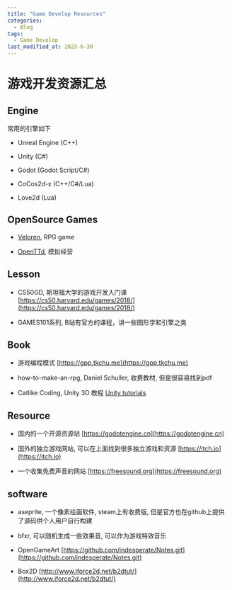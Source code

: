 ```yaml
---
title: "Game Develop Resources"
categories:
  - Blog
tags:
  - Game Develop
last_modified_at: 2023-6-30
---
```


# 游戏开发资源汇总

## Engine

常用的引擎如下

- Unreal Engine (C++)

- Unity (C#)

- Godot (Godot Script/C#)

- CoCos2d-x (C++/C#/Lua)

- Love2d (Lua)

## OpenSource Games

- [Veloren](https://veloren.net/), RPG game

- [OpenTTd](https://wiki.openttd.org/), 模拟经营

## Lesson

- CS50GD, 斯坦福大学的游戏开发入门课 [https://cs50.harvard.edu/games/2018/](https://cs50.harvard.edu/games/2018/)

- GAMES101系列, B站有官方的课程，讲一些图形学和引擎之类

## Book

- 游戏编程模式 [https://gpp.tkchu.me](https://gpp.tkchu.me)

- how-to-make-an-rpg, Daniel Schuller, 收费教材, 但是很容易找到pdf

- Catlike Coding, Unity 3D 教程 [Unity tutorials](https://catlikecoding.com/)

## Resource

- 国内的一个开源资源站 [https://godotengine.cn](https://godotengine.cn)

- 国外的独立游戏网站, 可以在上面找到很多独立游戏和资源 [https://itch.io](https://itch.io)

- 一个收集免费声音的网站 [https://freesound.org](https://freesound.org)

## software

- aseprite, 一个像素绘画软件, steam上有收费版, 但是官方也在github上提供了源码供个人用户自行构建

- bfxr, 可以随机生成一些效果音, 可以作为游戏特效音乐

- OpenGameArt [https://github.com/indesperate/Notes.git](https://github.com/indesperate/Notes.git)

- Box2D [http://www.iforce2d.net/b2dtut/](http://www.iforce2d.net/b2dtut/)
